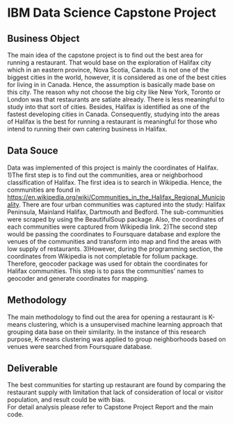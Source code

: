 # IBM Data Science Capstone Project

## Business Object

The main idea of the capstone project is to find out the best area for running a restaurant. That would base on the exploration of Halifax city which in an eastern province, Nova Scotia, Canada. It is not one of the biggest cities in the world, however, it is considered as one of the best cities for living in in Canada. Hence, the assumption is basically made base on this city. The reason why not choose the big city like New York, Toronto or London was that restaurants are satiate already. There is less meaningful to study into that sort of cities. Besides, Halifax is identified as one of the fastest developing cities in Canada. Consequently, studying into the areas of Halifax is the best for running a restaurant is meaningful for those who intend to running their own catering business in Halifax.

## Data Souce

Data was implemented of this project is mainly the coordinates of Halifax. 
1)The first step is to find out the communities, area or neighborhood classification of Halifax. The first idea is to search in Wikipedia. Hence, the communities are found in
https://en.wikipedia.org/wiki/Communities_in_the_Halifax_Regional_Municipality. 
There are four urban communities was captured into the study: Halifax Peninsula, Mainland Halifax, Dartmouth and Bedford. The sub-communities were scraped by using the BeautifulSoup package. Also, the coordinates of each communities were captured from Wikipedia link.
2)The second step would be passing the coordinates to Foursquare database and explore the venues of the communities and transform into map and find the areas with low supply of restaurants.
3)However, during the programming section, the coordinates from Wikipedia is not completable for folium package. Therefore, geocoder package was used for obtain the coordinates for Halifax communities. This step is to pass the communities' names to geocoder and generate coordinates for mapping.

## Methodology

The main methodology to find out the area for opening a restaurant is K-means clustering, which is a unsupervised machine learning approach that grouping data base on their similarity. In the instance of this research purpose, K-means clustering was applied to group neighborhoods based on venues were searched from Foursquare database. 

## Deliverable

The best communities for starting up restaurant are found by comparing the restaurant supply with limitation that lack of consideration of local or visitor population, and result could be with bias.
<br> For detail analysis please refer to Capstone Project Report and the main code.
